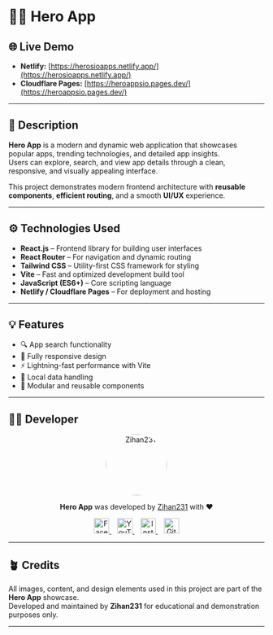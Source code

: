 # 🦸‍♂️ Hero App

## 🌐 Live Demo
- **Netlify:** [https://herosioapps.netlify.app/](https://herosioapps.netlify.app/)
- **Cloudflare Pages:** [https://heroappsio.pages.dev/](https://heroappsio.pages.dev/)

---

## 📝 Description
**Hero App** is a modern and dynamic web application that showcases popular apps, trending technologies, and detailed app insights.  
Users can explore, search, and view app details through a clean, responsive, and visually appealing interface.  

This project demonstrates modern frontend architecture with **reusable components**, **efficient routing**, and a smooth **UI/UX** experience.

---

## ⚙️ Technologies Used
- **React.js** – Frontend library for building user interfaces  
- **React Router** – For navigation and dynamic routing  
- **Tailwind CSS** – Utility-first CSS framework for styling  
- **Vite** – Fast and optimized development build tool  
- **JavaScript (ES6+)** – Core scripting language  
- **Netlify / Cloudflare Pages** – For deployment and hosting  

---

## 💡 Features
- 🔍 App search functionality  
- 📱 Fully responsive design  
- ⚡ Lightning-fast performance with Vite  
- 💾 Local data handling  
- 🧩 Modular and reusable components  

---

## 👨‍💻 Developer

<p align="center">
  <img src="https://github.com/Zihan231.png" alt="Zihan231" width="120" style="border-radius:50%" />
</p>

<p align="center">
  <b>Hero App</b> was developed by <a href="https://github.com/Zihan231">Zihan231</a> with ❤️
</p>

<p align="center">
  <a href="https://facebook.com/Zihan231" target="_blank">
    <img src="https://cdn-icons-png.flaticon.com/512/733/733547.png" width="30px" alt="Facebook" />
  </a>
  &nbsp;&nbsp;
  <a href="https://youtube.com" target="_blank">
    <img src="https://cdn-icons-png.flaticon.com/512/1384/1384060.png" width="30px" alt="YouTube" />
  </a>
  &nbsp;&nbsp;
  <a href="https://instagram.com/zihan_islam_19" target="_blank">
    <img src="https://cdn-icons-png.flaticon.com/512/2111/2111463.png" width="30px" alt="Instagram" />
  </a>
  &nbsp;&nbsp;
  <a href="https://github.com/Zihan231" target="_blank">
    <img src="https://cdn-icons-png.flaticon.com/512/733/733553.png" width="30px" alt="GitHub" />
  </a>
</p>

---

## 🪴 Credits
All images, content, and design elements used in this project are part of the **Hero App** showcase.  
Developed and maintained by **Zihan231** for educational and demonstration purposes only.

---
